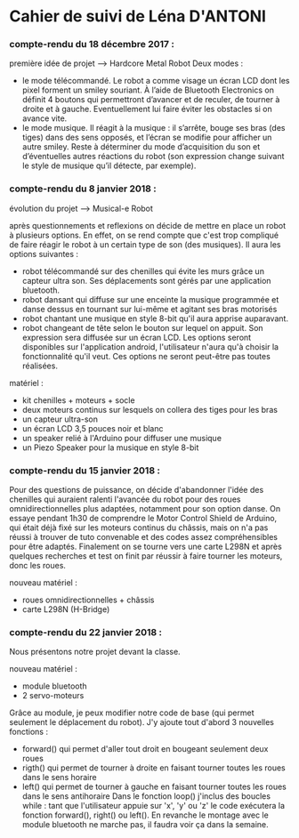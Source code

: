 # Cahier de suivi de Léna D'ANTONI #
 
### compte-rendu du 18 décembre 2017 : ###
 
première idée de projet --> Hardcore Metal Robot
Deux modes :
- le mode télécommandé. Le robot a comme visage un écran LCD dont les pixel forment un smiley souriant. À l’aide de Bluetooth Electronics on définit 4 boutons qui permettront d’avancer et de reculer, de tourner à droite et à gauche.
Eventuellement lui faire éviter les obstacles si on avance vite.
- le mode musique. Il réagit à la musique : il s’arrête, bouge ses bras (des tiges) dans des sens opposés, et l’écran se modifie pour afficher un autre smiley.
Reste à déterminer du mode d’acquisition du son et d’éventuelles autres réactions du robot (son expression change suivant le style de musique qu’il détecte, par exemple).
 
### compte-rendu du 8 janvier 2018 : ###
 
évolution du projet --> Musical-e Robot

après questionnements et reflexions on décide de mettre en place un robot à plusieurs options. En effet, on se rend compte que c'est trop compliqué de faire réagir le robot à un certain type de son (des musiques).
Il aura les options suivantes :
- robot télécommandé sur des chenilles qui évite les murs grâce un capteur ultra son. Ses déplacements sont gérés par une application bluetooth.
- robot dansant qui diffuse sur une enceinte la musique programmée et danse dessus en tournant sur lui-même et agitant ses bras motorisés
- robot chantant une musique en style 8-bit qu'il aura apprise auparavant.
- robot changeant de tête selon le bouton sur lequel on appuit. Son expression sera diffusée sur un écran LCD.
Les options seront disponibles sur l'application android, l'utilisateur n'aura qu'à choisir la fonctionnalité qu'il veut.
Ces options ne seront peut-être pas toutes réalisées. 
 
matériel : 
- kit chenilles + moteurs + socle 
- deux moteurs continus sur lesquels on collera des tiges pour les bras
- un capteur ultra-son
- un écran LCD 3,5 pouces noir et blanc
- un speaker relié à l'Arduino pour diffuser une musique
- un Piezo Speaker pour la musique en style 8-bit

### compte-rendu du 15 janvier 2018 : ###

Pour des questions de puissance, on décide d'abandonner l'idée des chenilles qui auraient ralenti l'avancée du robot pour des roues omnidirectionnelles plus adaptées, notamment pour son option danse. On essaye pendant 1h30 de comprendre le Motor Control Shield de Arduino, qui était déjà fixé sur les moteurs continus du châssis, mais on n'a pas réussi à trouver de tuto convenable et des codes assez compréhensibles pour être adaptés. 
Finalement on se tourne vers une carte L298N et après quelques recherches et test on finit par réussir à faire tourner les moteurs, donc les roues.

nouveau matériel : 
- roues omnidirectionnelles + châssis
- carte L298N (H-Bridge)

### compte-rendu du 22 janvier 2018 : ###

Nous présentons notre projet devant la classe.

nouveau matériel :
- module bluetooth
- 2 servo-moteurs

Grâce au module, je peux modifier notre code de base (qui permet seulement le déplacement du robot). J'y ajoute tout d'abord 3 nouvelles fonctions :
- forward() qui permet d'aller tout droit en bougeant seulement deux roues
- rigth() qui permet de tourner à droite en faisant tourner toutes les roues dans le sens horaire
- left() qui permet de tourner à gauche en faisant tourner toutes les roues dans le sens antihoraire
Dans le fonction loop() j'inclus des boucles while : tant que l'utilisateur appuie sur 'x', 'y' ou 'z' le code exécutera la fonction forward(), right() ou left().
En revanche le montage avec le module bluetooth ne marche pas, il faudra voir ça dans la semaine.
